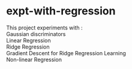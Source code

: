 # expt-with-regression

This project experiments with :  
Gaussian discriminators  
Linear Regression  
Ridge Regression  
Gradient Descent for Ridge Regression Learning  
Non-linear Regression  
